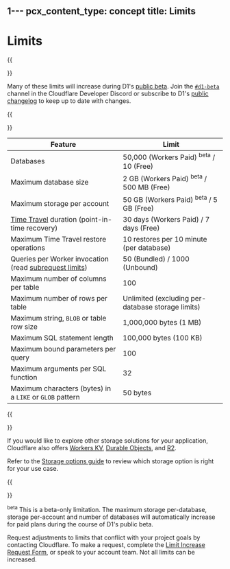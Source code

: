 1---
pcx_content_type: concept
title: Limits
---

# Limits

{{<Aside type="note" heading="D1 is currently in public beta">}}

Many of these limits will increase during D1's [public beta](/workers/platform/betas/). Join the [`#d1-beta`](https://discord.cloudflare.com) channel in the Cloudflare Developer Discord or subscribe to D1's [public changelog](/d1/changelog/) to keep up to date with changes.

{{</Aside>}}



| Feature                                            | Limit                                        |
| -------------------------------------------------- | -------------------------------------------- | 
| Databases                                          | 50,000 (Workers Paid) <sup>beta</sup> / 10 (Free) |
| Maximum database size                              | 2 GB (Workers Paid) <sup>beta</sup> / 500 MB (Free) |
| Maximum storage per account                        | 50 GB (Workers Paid) <sup>beta</sup> / 5 GB (Free) |
| [Time Travel](/d1/learning/time-travel/) duration (point-in-time recovery) | 30 days (Workers Paid) / 7 days (Free) |
| Maximum Time Travel restore operations             | 10 restores per 10 minute (per database)     |
| Queries per Worker invocation (read [subrequest limits](/workers/platform/limits/#how-many-subrequests-can-i-make))                      | 50 (Bundled) / 1000 (Unbound)
| Maximum number of columns per table                | 100                                          |
| Maximum number of rows per table                | Unlimited (excluding per-database storage limits) |
| Maximum string, `BLOB` or table row size           | 1,000,000 bytes (1 MB)                        |
| Maximum SQL statement length                       | 100,000 bytes (100 KB)                        |
| Maximum bound parameters per query                 | 100                                          |
| Maximum arguments per SQL function                 | 32                                           |
| Maximum characters (bytes) in a `LIKE` or `GLOB` pattern | 50 bytes                               |

{{<Aside type="note">}}

If you would like to explore other storage solutions for your application, Cloudflare also offers [Workers KV](/kv/api/), [Durable Objects](/durable-objects/), and [R2](/r2/get-started/). 

Refer to the [Storage options guide](/workers/learning/storage-options/) to review which storage option is right for your use case.

{{</Aside>}}

<sup>beta</sup> This is a beta-only limitation. The maximum storage per-database, storage per-account and number of databases will automatically increase for paid plans during the course of D1's public beta.

Request adjustments to limits that conflict with your project goals by contacting Cloudflare. To make a request, complete the [Limit Increase Request Form](https://docs.google.com/forms/d/e/1FAIpQLSd_fwAVOboH9SlutMonzbhCxuuuOmiU1L_I5O2CFbXf_XXMRg/viewform), or speak to your account team. Not all limits can be increased.
